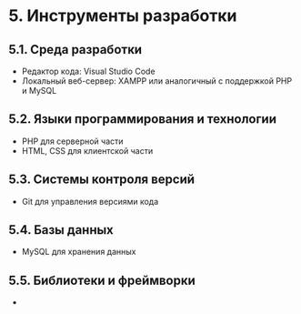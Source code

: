 # 5. Инструменты разработки

## 5.1. Среда разработки
- Редактор кода: Visual Studio Code
- Локальный веб-сервер: XAMPP или аналогичный с поддержкой PHP и MySQL

## 5.2. Языки программирования и технологии
- PHP для серверной части
- HTML, CSS для клиентской части

## 5.3. Системы контроля версий
- Git для управления версиями кода

## 5.4. Базы данных
- MySQL для хранения данных

## 5.5. Библиотеки и фреймворки
-
